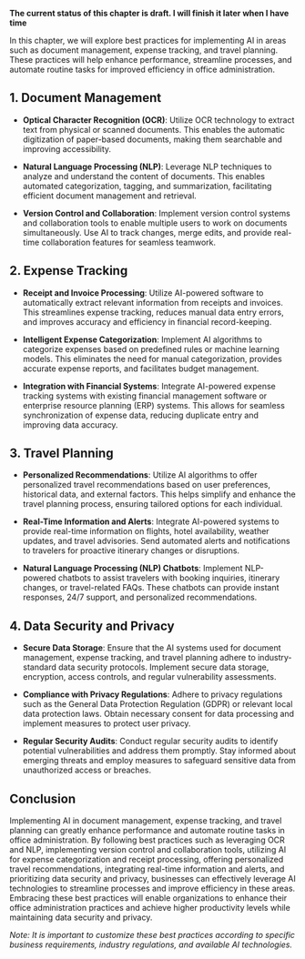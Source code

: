 **The current status of this chapter is draft. I will finish it later when I have time**

In this chapter, we will explore best practices for implementing AI in areas such as document management, expense tracking, and travel planning. These practices will help enhance performance, streamline processes, and automate routine tasks for improved efficiency in office administration.

**1. Document Management**
--------------------------

* **Optical Character Recognition (OCR)**: Utilize OCR technology to extract text from physical or scanned documents. This enables the automatic digitization of paper-based documents, making them searchable and improving accessibility.

* **Natural Language Processing (NLP)**: Leverage NLP techniques to analyze and understand the content of documents. This enables automated categorization, tagging, and summarization, facilitating efficient document management and retrieval.

* **Version Control and Collaboration**: Implement version control systems and collaboration tools to enable multiple users to work on documents simultaneously. Use AI to track changes, merge edits, and provide real-time collaboration features for seamless teamwork.

**2. Expense Tracking**
-----------------------

* **Receipt and Invoice Processing**: Utilize AI-powered software to automatically extract relevant information from receipts and invoices. This streamlines expense tracking, reduces manual data entry errors, and improves accuracy and efficiency in financial record-keeping.

* **Intelligent Expense Categorization**: Implement AI algorithms to categorize expenses based on predefined rules or machine learning models. This eliminates the need for manual categorization, provides accurate expense reports, and facilitates budget management.

* **Integration with Financial Systems**: Integrate AI-powered expense tracking systems with existing financial management software or enterprise resource planning (ERP) systems. This allows for seamless synchronization of expense data, reducing duplicate entry and improving data accuracy.

**3. Travel Planning**
----------------------

* **Personalized Recommendations**: Utilize AI algorithms to offer personalized travel recommendations based on user preferences, historical data, and external factors. This helps simplify and enhance the travel planning process, ensuring tailored options for each individual.

* **Real-Time Information and Alerts**: Integrate AI-powered systems to provide real-time information on flights, hotel availability, weather updates, and travel advisories. Send automated alerts and notifications to travelers for proactive itinerary changes or disruptions.

* **Natural Language Processing (NLP) Chatbots**: Implement NLP-powered chatbots to assist travelers with booking inquiries, itinerary changes, or travel-related FAQs. These chatbots can provide instant responses, 24/7 support, and personalized recommendations.

**4. Data Security and Privacy**
--------------------------------

* **Secure Data Storage**: Ensure that the AI systems used for document management, expense tracking, and travel planning adhere to industry-standard data security protocols. Implement secure data storage, encryption, access controls, and regular vulnerability assessments.

* **Compliance with Privacy Regulations**: Adhere to privacy regulations such as the General Data Protection Regulation (GDPR) or relevant local data protection laws. Obtain necessary consent for data processing and implement measures to protect user privacy.

* **Regular Security Audits**: Conduct regular security audits to identify potential vulnerabilities and address them promptly. Stay informed about emerging threats and employ measures to safeguard sensitive data from unauthorized access or breaches.

**Conclusion**
--------------

Implementing AI in document management, expense tracking, and travel planning can greatly enhance performance and automate routine tasks in office administration. By following best practices such as leveraging OCR and NLP, implementing version control and collaboration tools, utilizing AI for expense categorization and receipt processing, offering personalized travel recommendations, integrating real-time information and alerts, and prioritizing data security and privacy, businesses can effectively leverage AI technologies to streamline processes and improve efficiency in these areas. Embracing these best practices will enable organizations to enhance their office administration practices and achieve higher productivity levels while maintaining data security and privacy.

*Note: It is important to customize these best practices according to specific business requirements, industry regulations, and available AI technologies.*
